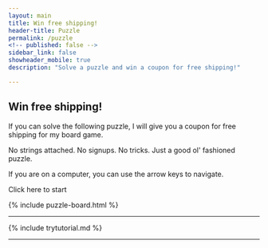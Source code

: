 ```yaml
---
layout: main
title: Win free shipping!
header-title: Puzzle
permalink: /puzzle
<!-- published: false -->
sidebar_link: false
showheader_mobile: true
description: "Solve a puzzle and win a coupon for free shipping!"

---
```


<link rel="stylesheet" href="../assets/css/puzzle.css">
<script type="module">
  import { resetPuzzle, setupPuzzle } from '../js/puzzle.js';

  //run puzzle when page loads
  window.addEventListener('load', (event) => {
    setupPuzzle();
  });
</script>

<div id="topTextWrapper">
  <div id="initialInstructions">
    <h2 class="is-hidden-desktop">Win free shipping!</h2>
    <p>If you can solve the following puzzle, I will give you a coupon for free shipping for my board game.</p>
    <p>No strings attached. No signups. No tricks. Just a good ol' fashioned puzzle.</p>
    <p id="startText" class="is-hidden-mobile is-hidden-tablet-mobile">
      If you are on a computer, you can use the arrow keys to navigate.
    </p>
  </div>
  <p id="startButtonMobile" class="startButton is-hidden-desktop gamebutton noselect is-green noselect">Click here to start</p>
</div>

{% include puzzle-board.html %}

<div class="is-hidden-mobile">
  <hr>
      {% include trytutorial.md %}
  <hr>
</div>

<div class="is-hidden-desktop">
  <br>  
  <br>  
  <br>  
  <br>  
  <br>  
</div>

